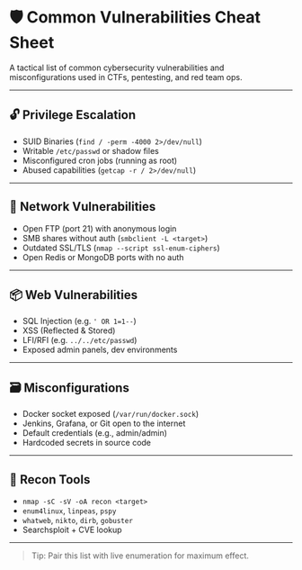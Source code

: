 # 🛡️ Common Vulnerabilities Cheat Sheet

A tactical list of common cybersecurity vulnerabilities and misconfigurations used in CTFs, pentesting, and red team ops.

---

## 🔓 Privilege Escalation

- SUID Binaries (`find / -perm -4000 2>/dev/null`)
- Writable `/etc/passwd` or shadow files
- Misconfigured cron jobs (running as root)
- Abused capabilities (`getcap -r / 2>/dev/null`)

---

## 🔌 Network Vulnerabilities

- Open FTP (port 21) with anonymous login
- SMB shares without auth (`smbclient -L <target>`)
- Outdated SSL/TLS (`nmap --script ssl-enum-ciphers`)
- Open Redis or MongoDB ports with no auth

---

## 📦 Web Vulnerabilities

- SQL Injection (e.g. `' OR 1=1--`)
- XSS (Reflected & Stored)
- LFI/RFI (e.g. `../../etc/passwd`)
- Exposed admin panels, dev environments

---

## 🗃️ Misconfigurations

- Docker socket exposed (`/var/run/docker.sock`)
- Jenkins, Grafana, or Git open to the internet
- Default credentials (e.g., admin/admin)
- Hardcoded secrets in source code

---

## 🧠 Recon Tools

- `nmap -sC -sV -oA recon <target>`
- `enum4linux`, `linpeas`, `pspy`
- `whatweb`, `nikto`, `dirb`, `gobuster`
- Searchsploit + CVE lookup

---

> Tip: Pair this list with live enumeration for maximum effect.
